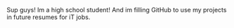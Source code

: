 Sup guys! Im a high school student! And im filling GitHub to use my projects in future resumes for iT jobs.
